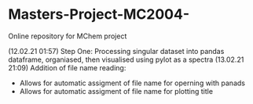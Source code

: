 # Masters-Project-MC2004-
Online repository for MChem project 

(12.02.21 01:57)
Step One: Processing singular dataset into pandas dataframe, organiased, then visualised using pylot as a spectra
(13.02.21 21:09)
Addition of file name reading:
 - Allows for automatic assigment of file name for operning with panads
 - Allows for automatic assigment of file name for plotting title